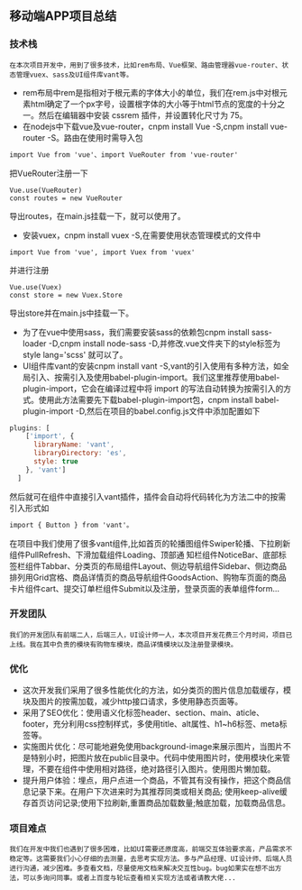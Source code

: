## 移动端APP项目总结
### 技术栈
    在本次项目开发中，用到了很多技术，比如rem布局、Vue框架、路由管理器vue-router、状态管理vuex、sass及UI组件库vant等。
* rem布局中rem是指相对于根元素的字体大小的单位，我们在rem.js中对根元素html确定了一个px字号，设置根字体的大小等于html节点的宽度的十分之一。然后在编辑器中安装 cssrem 插件，并设置转化尺寸为 75。
* 在nodejs中下载vue及vue-router，cnpm install Vue -S,cnpm install vue-router -S。路由在使用时需导入包
```html
import Vue from 'vue'、import VueRouter from 'vue-router'
```
把VueRouter注册一下
```
Vue.use(VueRouter)
const routes = new VueRouter 
```
导出routes，在main.js挂载一下，就可以使用了。
* 安装vuex，cnpm install vuex -S,在需要使用状态管理模式的文件中
```
import Vue from 'vue', import Vuex from 'vuex'
```
并进行注册
```
Vue.use(Vuex)
const store = new Vuex.Store
```
导出store并在main.js中挂载一下。
* 为了在vue中使用sass，我们需要安装sass的依赖包cnpm install sass-loader -D,cnpm install node-sass -D,并修改.vue文件夹下的style标签为 style lang='scss' 就可以了。
* UI组件库vant的安装cnpm install vant -S,vant的引入使用有多种方法，如全局引入、按需引入及使用babel-plugin-import。我们这里推荐使用babel-plugin-import，它会在编译过程中将 import 的写法自动转换为按需引入的方式。使用此方法需要先下载babel-plugin-import包，cnpm install babel-plugin-import -D,然后在项目的babel.config.js文件中添加配置如下
```js
plugins: [
    ['import', {
      libraryName: 'vant',
      libraryDirectory: 'es',
      style: true
    }, 'vant']
  ]
```
然后就可在组件中直接引入vant插件，插件会自动将代码转化为方法二中的按需引入形式如
```html
import { Button } from 'vant'。
```
在项目中我们使用了很多vant组件,比如首页的轮播图组件Swiper轮播、下拉刷新组件PullRefresh、下滑加载组件Loading、顶部通
知栏组件NoticeBar、底部标签栏组件Tabbar、分类页的布局组件Layout、侧边导航组件Sidebar、侧边商品排列用Grid宫格、商品详情页的商品导航组件GoodsAction、购物车页面的商品卡片组件cart、提交订单栏组件Submit以及注册，登录页面的表单组件form...
### 开发团队
    我们的开发团队有前端二人，后端三人，UI设计师一人，本次项目开发花费三个月时间，项目已上线。我在其中负责的模块有购物车模块，商品详情模块以及注册登录模块。
### 优化
* 这次开发我们采用了很多性能优化的方法，如分类页的图片信息加载缓存，模块及图片的按需加载，减少http接口请求，多使用静态页面等。
* 采用了SEO优化：使用语义化标签header、section、main、aticle、footer，充分利用css控制样式，多使用title、alt属性、h1~h6标签、meta标签等。
* 实施图片优化：尽可能地避免使用background-image来展示图片，当图片不是特别小时，把图片放在public目录中。代码中使用图片时，使用模块化来管理，不要在组件中使用相对路径，绝对路径引入图片。使用图片懒加载。
* 提升用户体验：埋点，用户点进一个商品，不管其有没有操作，把这个商品信息记录下来。在用户下次进来时为其推荐同类或相关商品;
使用keep-alive缓存首页访问记录;使用下拉刷新,重置商品加载数量;触底加载，加载商品信息。
### 项目难点
    我们在开发中我们也遇到了很多困难，比如UI需要还原度高，前端交互体验要求高，产品需求不稳定等。这需要我们小心仔细的去测量，去思考实现方法。多与产品经理、UI设计师、后端人员进行沟通，减少困难。多查看文档，尽量使用文档来解决交互性bug。bug如果实在想不出方法，可以多询问同事。或者上百度与轮坛查看相关实现方法或者请教大佬...

